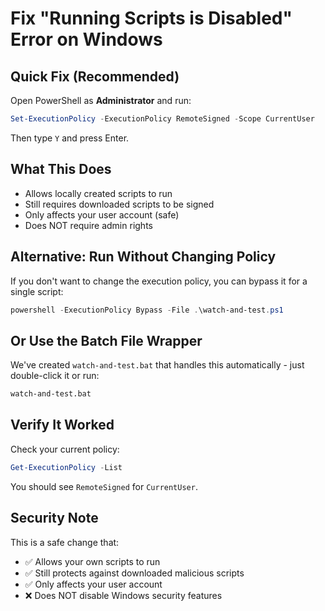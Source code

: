 # Fix "Running Scripts is Disabled" Error on Windows

## Quick Fix (Recommended)

Open PowerShell as **Administrator** and run:

```powershell
Set-ExecutionPolicy -ExecutionPolicy RemoteSigned -Scope CurrentUser
```

Then type `Y` and press Enter.

## What This Does

- Allows locally created scripts to run
- Still requires downloaded scripts to be signed
- Only affects your user account (safe)
- Does NOT require admin rights

## Alternative: Run Without Changing Policy

If you don't want to change the execution policy, you can bypass it for a single script:

```powershell
powershell -ExecutionPolicy Bypass -File .\watch-and-test.ps1
```

## Or Use the Batch File Wrapper

We've created `watch-and-test.bat` that handles this automatically - just double-click it or run:

```cmd
watch-and-test.bat
```

## Verify It Worked

Check your current policy:

```powershell
Get-ExecutionPolicy -List
```

You should see `RemoteSigned` for `CurrentUser`.

## Security Note

This is a safe change that:
- ✅ Allows your own scripts to run
- ✅ Still protects against downloaded malicious scripts
- ✅ Only affects your user account
- ❌ Does NOT disable Windows security features
